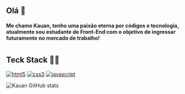## Olá 👋

<h4> Me chamo Kauan, tenho uma paixão eterna por códigos e tecnologia, atualmente sou estudante de Front-End com o objetivo de ingressar futuramente no mercado de trabalho!
 
 #

## Teck Stack 👨‍💻

 
[![html5](https://img.shields.io/badge/HTML5-E34F26?style=for-the-badge&logo=html5&logoColor=white
)]()
[![css3](	https://img.shields.io/badge/CSS3-1572B6?style=for-the-badge&logo=css3&logoColor=white
)]() 
[![javascript](https://img.shields.io/badge/JavaScript-F7DF1E?style=for-the-badge&logo=javascript&logoColor=black
)]()

![Kauan GitHub stats](https://github-readme-stats.vercel.app/api?username=kauansiqq&show_icons=true&theme=radical)

